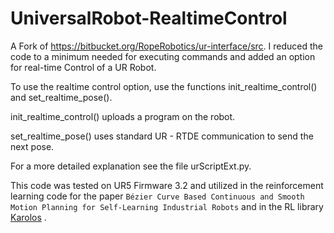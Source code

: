 # UniversalRobot-RealtimeControl
A Fork of https://bitbucket.org/RopeRobotics/ur-interface/src. I reduced the code to a minimum needed for executing commands and added an option for real-time Control of a UR Robot. 

To use the realtime control option, use the functions init_realtime_control() and set_realtime_pose().

init_realtime_control() uploads a program on the robot.

set_realtime_pose() uses standard UR - RTDE communication to send the next pose. 

For a more detailed explanation see the file urScriptExt.py.

This code was tested on UR5 Firmware 3.2 and utilized in the reinforcement learning code for the paper `Bézier Curve Based Continuous and Smooth Motion Planning for Self-Learning Industrial Robots` and in the RL library [Karolos](https://github.com/tmdt-buw/karolos) .
